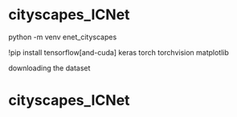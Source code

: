 # cityscapes_ICNet

python -m venv enet_cityscapes

!pip install tensorflow[and-cuda] keras torch torchvision matplotlib

downloading the dataset


# cityscapes_ICNet
